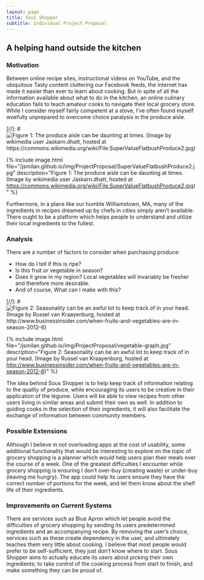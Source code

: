 ```yaml
---
layout: page
title: Sous Shopper
subtitle: Individual Project Proposal
---
```


## A helping hand outside the kitchen



### Motivation

Between online recipe sites, instructional videos on YouTube, and the ubiquitous Tasty content cluttering our Facebook feeds, the internet has made it easier than ever to learn about cooking. But in spite of all the information available about what to do in the kitchen, an online culinary education fails to teach amateur cooks to navigate their local grocery store. While I consider myself fairly competent at a stove, I’ve often found myself woefully unprepared to overcome choice paralysis in the produce aisle.

[//]: # ![Figure 1: The produce aisle can be daunting at times. (Image by wikimedia user Jaskarn.dhatt, hosted at https://commons.wikimedia.org/wiki/File:SuperValueFlatbushProduce2.jpg)](/jsmilan.github.io/img/ProjectProposal/SuperValueFlatbushProduce2.jpg "Produce Aisle (Image by wikimedia user Jaskarn.dhatt, hosted at https://commons.wikimedia.org/wiki/File:SuperValueFlatbushProduce2.jpg)")

{% include image.html file="/jsmilan.github.io/img/ProjectProposal/SuperValueFlatbushProduce2.jpg" description="Figure 1: The produce aisle can be daunting at times. (Image by wikimedia user Jaskarn.dhatt, hosted at https://commons.wikimedia.org/wiki/File:SuperValueFlatbushProduce2.jpg)" %}

Furthermore, in a place like our humble Williamstown, MA, many of the ingredients in recipes dreamed up by chefs in cities simply aren’t available. There ought to be a platform which helps people to understand and utilize their local ingredients to the fullest.


### Analysis

There are a number of factors to consider when purchasing produce:

* How do I tell if this is ripe?
* Is this fruit or vegetable in season?
* Does it grow in my region? Local vegetables will invariably be fresher and therefore more desirable.
* And of course, What can I make with this?

[//]: # ![Figure 2: Seasonality can be an awful lot to keep track of in your head. (Image by Russel van Kraayenburg, hosted at http://www.businessinsider.com/when-fruits-and-vegetables-are-in-season-2012-6)](/jsmilan.github.io/img/ProjectProposal/vegetable-graph.jpg "Seasonality Chart (Image by Russel van Kraayenburg, hosted at http://www.businessinsider.com/when-fruits-and-vegetables-are-in-season-2012-6")

{% include image.html file="/jsmilan.github.io/img/ProjectProposal/vegetable-graph.jpg" description="Figure 2: Seasonality can be an awful lot to keep track of in your head. (Image by Russel van Kraayenburg, hosted at http://www.businessinsider.com/when-fruits-and-vegetables-are-in-season-2012-6)" %}

The idea behind Sous Shopper is to help keep track of information relating to the quality of produce, while encouraging its users to be creative in their application of the légume. Users will be able to view recipes from other users living in similar areas and submit their own as well. In addition to guiding cooks in the selection of their ingredients, it will also facilitate the exchange of information between community members.


### Possible Extensions

Although I believe in not overloading apps at the cost of usability, some additional functionality that would be interesting to explore on the topic of grocery shopping is a planner which would help users plan their meals over the course of a week. One of the greatest difficulties I encounter while grocery shopping is ensuring I don’t over-buy (creating waste) or under-buy (leaving me hungry). The app could help its users ensure they have the correct number of portions for the week, and let them know about the shelf life of their ingredients.


### Improvements on Current Systems

There are services such as Blue Apron which let people avoid the difficulties of grocery shopping by sending its users predetermined ingredients and an accompanying recipe. By removing the user’s choice, services such as these create dependency in the user, and ultimately teaches them very little about cooking. I believe that most people would prefer to be self-sufficient, they just don’t know where to start. Sous Shopper aims to actually educate its users about picking their own ingredients; to take control of the cooking process from start to finish, and make something they can be proud of.
